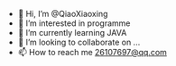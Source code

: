 - 👋 Hi, I’m @QiaoXiaoxing
- 👀 I’m interested in programme
- 🌱 I’m currently learning JAVA
- 💞️ I’m looking to collaborate on ...
- 📫 How to reach me 26107697@qq.com

<!---
QiaoXiaoxing/QiaoXiaoxing is a ✨ special ✨ repository because its `README.md` (this file) appears on your GitHub profile.
You can click the Preview link to take a look at your changes.
--->
